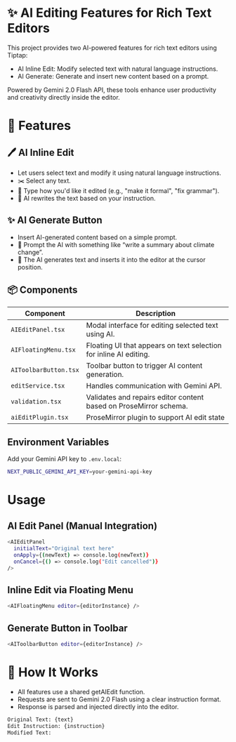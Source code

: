 # ✨ AI Editing Features for Rich Text Editors
This project provides two AI-powered features for rich text editors using Tiptap:

- AI Inline Edit: Modify selected text with natural language instructions.
- AI Generate: Generate and insert new content based on a prompt.

Powered by Gemini 2.0 Flash API, these tools enhance user productivity and creativity directly inside the editor.

# 🚀 Features
## 🖊️ AI Inline Edit
- Let users select text and modify it using natural language instructions.
- ✂️ Select any text.
- 💬 Type how you'd like it edited (e.g., "make it formal", "fix grammar").
- 🤖 AI rewrites the text based on your instruction.

## ✨ AI Generate Button
- Insert AI-generated content based on a simple prompt.
- 🧠 Prompt the AI with something like “write a summary about climate change”.
- 📄 The AI generates text and inserts it into the editor at the cursor position.

##  📦 Components

| Component             | Description                                                   |
|-----------------------|---------------------------------------------------------------|
| `AIEditPanel.tsx`     | Modal interface for editing selected text using AI.           |
| `AIFloatingMenu.tsx`  | Floating UI that appears on text selection for inline AI editing. |
| `AIToolbarButton.tsx` | Toolbar button to trigger AI content generation.              |
| `editService.tsx`     | Handles communication with Gemini API.                        |
| `validation.tsx`      | Validates and repairs editor content based on ProseMirror schema. |
| `aiEditPlugin.tsx`     | ProseMirror plugin to support AI edit state |

## Environment Variables
Add your Gemini API key to ```.env.local```:

``` bash
NEXT_PUBLIC_GEMINI_API_KEY=your-gemini-api-key
```
# Usage
## AI Edit Panel (Manual Integration)
```bash
<AIEditPanel
  initialText="Original text here"
  onApply={(newText) => console.log(newText)}
  onCancel={() => console.log("Edit cancelled")}
/>
```
## Inline Edit via Floating Menu
```bash
<AIFloatingMenu editor={editorInstance} />
```
## Generate Button in Toolbar
```bash
<AIToolbarButton editor={editorInstance} />
```
# 🧠 How It Works
- All features use a shared getAIEdit function.
- Requests are sent to Gemini 2.0 Flash using a clear instruction format.
- Response is parsed and injected directly into the editor.
```bash
Original Text: {text}
Edit Instruction: {instruction}
Modified Text:
```



